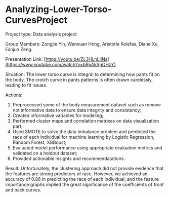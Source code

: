 # Analyzing-Lower-Torso-CurvesProject

Project type: Data analysis project

Group Members: Zongjie Yin, Wenxuan Hong, Aristotle Kolefas, Diane Xu, Fanjun Zeng.

Presentation Link: [https://youtu.be/ZL3HLnLIlNs](https://www.youtube.com/watch?v=bRpAkSgQHzY)

Situation: The lower torso curve is integral to determining how pants fit on the body. The crotch curve in pants patterns is often drawn carelessly, leading to fit issues.

Actions:
1. Preprocessed some of the body measurement dataset such as remove not informative data to ensure data integrity and consistency;
2. Created informative variables for modeling;
3. Performed cluster maps and correlation matrixes on data visualization part;
4. Used SMOTE to solve the data imbalance problem and predicted the race of each individual for machine learning by Logistic Regression, Random Forest, XGBoost;
5. Evaluated model performance using appropriate evaluation metrics and validated on a holdout dataset;
7. Provided actionable insights and recommendatations.

Result: Unfortunately, the clustering approach did not provide evidence that the features are strong predictors of race. However, we achieved an accuracy of 0.86 in predicting the race of each individual, and the feature importance graphs implied the great significance of the coefficients of front and back curves.
